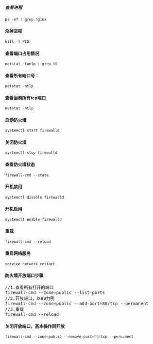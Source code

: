 ##### 查看进程
```java
ps -ef | grep nginx
```
#### 杀掉进程
```java
kill -9 PID
```
#### 查看端口占用情况
```java
netstat -tunlp | grep 80
```
#### 查看所有端口号：
```java
netstat -ntlp
```

#### 查看当前所有tcp端口
```java
netstat -ntlp
```

#### 启动防火墙
```java
systemctl start firewalld
```

#### 关闭防火墙
```java
systemctl stop firewalld
```

#### 查看防火墙状态
```java
firewall-cmd --state
```

#### 开机禁用
```java
systemctl disable firewalld
```

#### 开机启用
```java
systemctl enable firewalld
```

#### 重载
```java
firewall-cmd --reload
```

#### 重启网络服务
```java
service network restart
```
#### 防火墙开放端口步骤
<pre>
//1.查看所有打开的端口
firewall-cmd --zone=public --list-ports 
//2.开放端口，以80为例
firewall-cmd --zone=public --add-port=80/tcp --permanent
//3.重载
firewall-cmd --reload
</pre>
#### 关闭开放端口，基本操作同开放
```java
firewall-cmd --zone=public --remove-port=80/tcp --permanent
```


















